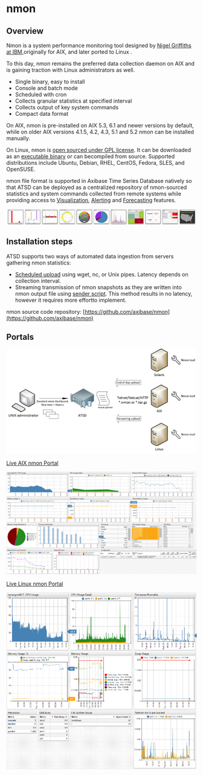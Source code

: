 # nmon

## Overview

Nmon is a system performance monitoring tool designed by [Nigel Griffiths at IBM](http://www.ibm.com/developerworks/aix/library/au-analyze_aix/),originally for AIX, and later ported to Linux .

To this day, nmon remains the preferred data collection daemon on AIX and is gaining traction with Linux administrators as well.

-   Single binary, easy to install
-   Console and batch mode
-   Scheduled with cron
-   Collects granular statistics at specified interval
-   Collects output of key system commands
-   Compact data format

On AIX, nmon is pre-installed on AIX 5.3, 6.1 and newer versions by default, while on older AIX versions 4.1.5, 4.2, 4.3, 5.1 and 5.2 nmon can be installed manually.

On Linux, nmon is [open sourced under GPL license](https://github.com/axibase/nmon). It can be downloaded as an [executable binary](https://github.com/axibase/nmon/releases) or can becompiled from source. Supported distributions include Ubuntu, Debian, RHEL, CentOS, Fedora, SLES, and OpenSUSE.

nmon file format is supported in Axibase Time Series Database natively so that ATSD can be deployed as a centralized repository of nmon-sourced statistics and system commands collected from remote systems while providing access to [Visualization](http://axibase.com/products/axibase-time-series-database/visualization/ "Visualization"), [Alerting](../../rule-engine/rule-engine.md "Rule Engine") and [Forecasting](http://axibase.com/products/axibase-time-series-database/forecasts/ "Forecasts") features.

[![](resources/widget-bar-2.png "widget bar 2")](http://axibase.com/products/axibase-time-series-database/visualization/widgets/)


## Installation steps

ATSD supports two ways of automated data ingestion from servers gathering nmon statistics:

-   [Scheduled upload](https://github.com/axibase/nmon#upload-hourly-files-to-atsd-with-wget) using wget, nc, or Unix pipes. Latency depends on collection interval.
-   Streaming transmission of nmon snapshots as they are written into nmon output file using [sender script](sender-script.md). This method results in no latency, however it requires more effortto implement.

nmon source code repository:
[https://github.com/axibase/nmon](https://github.com/axibase/nmon)


## Portals
![](resources/nmon-use-case-ATSD1.jpg "nmon use case ATSD")

[Live AIX nmon Portal](http://axibase.com/chartlab/b69e4fcd/3/)



![](resources/nmon-aix-portal-1500.png "nmon aix portal 1500")


[Live Linux nmon Portal ](http://axibase.com/chartlab/ac003f06)

![](resources/linux_nmon_portal.png "linux_nmon_portal")


